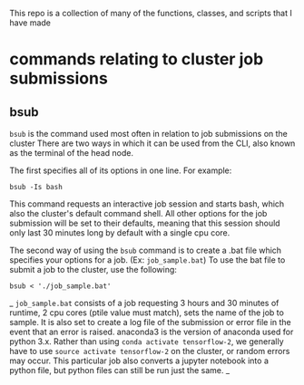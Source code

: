 This repo is a collection of many of the functions, classes, and scripts that I have made

# commands relating to cluster job submissions

## bsub
`bsub` is the command used most often in relation to job submissions on the cluster
There are two ways in which it can be used from the CLI, also known as the terminal of the head node. 

The first specifies all of its options in one line. For example:

`bsub -Is bash`

This command requests an interactive job session and starts bash, which also the cluster's default command shell. All other options 
for the job submission will be set to their defaults, meaning that this session should only last 30 minutes long by default with a single cpu core.

The second way of using the `bsub` command is to create a .bat file which specifies your options for a job. (Ex: `job_sample.bat`)
To use the bat file to submit a job to the cluster, use the following:

`bsub < './job_sample.bat'`

_
`job_sample.bat` consists of a job requesting 3 hours and 30 minutes of runtime, 2 cpu cores (ptile value must match), sets the name of the job to sample. It is also set to create a log file of the submission or error file in the event that an error is raised. anaconda3 is the version of anaconda used for python 3.x. Rather than using `conda activate tensorflow-2`, we generally have to use `source activate tensorflow-2` on the cluster, or random errors may occur. This particular job also converts a jupyter notebook into a python file, but python files can still be run just the same.
_
